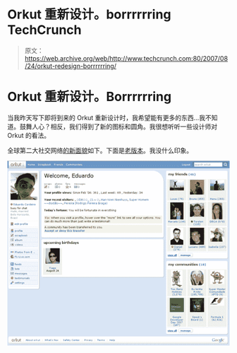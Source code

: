 # Orkut 重新设计。borrrrrring TechCrunch

> 原文：<https://web.archive.org/web/http://www.techcrunch.com:80/2007/08/24/orkut-redesign-borrrrrring/>

# Orkut 重新设计。Borrrrrring

当我昨天写下即将到来的 Orkut 重新设计时，我希望能有更多的东西…我不知道。鼓舞人心？相反，我们得到了新的图标和圆角。我很想听听一些设计师对 Orkut 的看法。

全球第二大社交网络[的](https://web.archive.org/web/20220929172821/http://www.beta.techcrunch.com/2007/08/24/is-orkut-a-social-networking-heavyweight-comscore-says-yes/)[新面貌](https://web.archive.org/web/20220929172821/http://en.blog.orkut.com/2007/08/redesign-preview-true-blue-simplicity.html)如下。下面是[老版本](https://web.archive.org/web/20220929172821/https://beta.techcrunch.com/wp-content/uploads/2007/08/oldorkut.png)。我没什么印象。

![](img/acb68a389bc25ad94a3850d126d6f6ca.png)